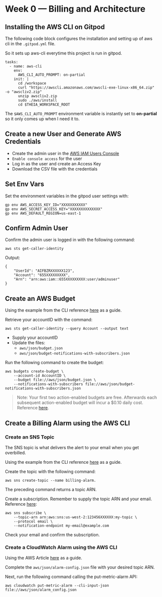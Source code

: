 # Week 0 — Billing and Architecture
## Installing the AWS CLI on Gitpod

The following code block configures the installation and setting up of aws cli in the `.gitpod.yml` file.

So it sets up aws-cli everytime this project is run in gitpod.

```
tasks:
  - name: aws-cli
    env:
      AWS_CLI_AUTO_PROMPT: on-partial
    init: |
      cd /workspace
      curl "https://awscli.amazonaws.com/awscli-exe-linux-x86_64.zip" -o "awscliv2.zip"
      unzip awscliv2.zip
      sudo ./aws/install
      cd $THEIA_WORKSPACE_ROOT
```

The `$AWS_CLI_AUTO_PROMPT` environment variable is instantly set to **on-partial** so it only comes
up when I need it to.

## Create a new User and Generate AWS Credentials
- Create the admin user in the [AWS IAM Users Console](https://us-east-1.console.aws.amazon.com/iam/home?region=us-east-1#/users)
- `Enable console access` for the user
- Log in as the user and create an Access Key
- Download the CSV file with the credentials

## Set Env Vars
Set the environment variables in the gitpod user settings with:

```
gp env AWS_ACCESS_KEY_ID="XXXXXXXXXXX"
gp env AWS_SECRET_ACCESS_KEY="XXXXXXXXXXXXXX"
gp env AWS_DEFAULT_REGION=us-east-1
```

## Confirm Admin User
Confirm the admin user is logged in with the following command:

```
aws sts get-caller-identity
```

Output:

```
{
    "UserId": "AIFBZRXXXXXX123",
    "Account": "655XXXXXXXXX",
    "Arn": "arn:aws:iam::655XXXXXXXXX:user/adminuser"
}
```

## Create an AWS Budget
Using the example from the CLI reference [here](https://docs.aws.amazon.com/cli/latest/reference/budgets/create-budget.html#examples) as a guide.

Retrieve your accountID with the command:

```
aws sts get-caller-identity --query Account --output text
```

- Supply your accountID
- Update the files:
    - `aws/json/budget.json`
    - `aws/json/budget-notifications-with-subscribers.json`

Run the following command to create the budget:
```
aws budgets create-budget \
    --account-id AccountID \
    --budget file://aws/json/budget.json \
    --notifications-with-subscribers file://aws/json/budget-notifications-with-subscribers.json
```

>Note: Your first two action-enabled budgets are free.
>Afterwards each subsequent action-enabled budget will incur a $0.10 daily cost. Reference [here](https://aws.amazon.com/aws-cost-management/aws-budgets/pricing).

## Create a Billing Alarm using the AWS CLI
### Create an SNS Topic
The SNS topic is what delivers the alert to your email when you get overbilled. 

Using the example from the CLI reference [here](https://docs.aws.amazon.com/cli/latest/reference/sns/create-topic.html#examples) as a guide.

Create the topic with the following command:
```
aws sns create-topic --name billing-alarm.
```

The preceding command returns a topic ARN.

Create a subscription. Remember to supply the topic ARN and your email. Reference [here](https://docs.aws.amazon.com/cli/latest/reference/sns/subscribe.html#examples):
```
aws sns subscribe \
    --topic-arn arn:aws:sns:us-west-2:123456XXXXXX:my-topic \
    --protocol email \
    --notification-endpoint my-email@example.com
```

Check your email and confirm the subscription.

### Create a CloudWatch Alarm using the AWS CLI
Using the AWS Article [here](https://repost.aws/knowledge-center/cloudwatch-estimatedcharges-alarm) as a guide.

Complete the `aws/json/alarm-config.json` file with your desired topic ARN.

Next, run the following command calling the put-metric-alarm API:
```
aws cloudwatch put-metric-alarm --cli-input-json file://aws/json/alarm_config.json
```
